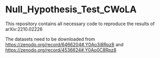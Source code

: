 # Null_Hypothesis_Test_CWoLA

This repository contains all necessary code to reproduce the results of arXiv:2210.02226

The datasets need to be downloaded from https://zenodo.org/record/6466204#.Y0Ao3i8Rpz8 and https://zenodo.org/record/4536624#.Y0Ao0C8Rpz8
